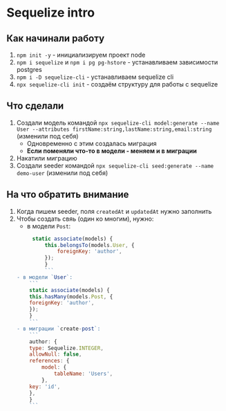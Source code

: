 # Sequelize intro

## Как начинали работу

   1.  `npm init -y` - инициализируем проект node
   1. `npm i sequelize` и `npm i pg pg-hstore` - устанавливаем зависимости postgres
   1. `npm i -D sequelize-cli` - устанавливаем sequelize cli
   1. `npx sequelize-cli init` - создаём структуру для работы с sequelize

## Что сделали

   1. Создали модель командой `npx sequelize-cli model:generate --name User --attributes firstName:string,lastName:string,email:string` (изменили под себя)
        - Одновременно с этим создалась миграция
        - **Если поменяли что-то в модели - меняем и в миграции**
   1. Накатили миграцию
   1. Создали seeder командой `npx sequelize-cli seed:generate --name demo-user` (изменили под себя)

## На что обратить внимание

   1. Когда пишем seeder, поля `createdAt` и `updatedAt` нужно заполнить
   1. Чтобы создать свяь (один ко многим), нужно:
       - в модели `Post`:
        ```JavaScript
             static associate(models) {
                 this.belongsTo(models.User, {
                     foreignKey: 'author',
                 });
                 }
                 ```
        - в модели `User`:
            ```
            static associate(models) {
            this.hasMany(models.Post, {
            foreignKey: 'author',
            });
            }
            ```
        - в миграции `create-post`:
            ```
            author: {
            type: Sequelize.INTEGER,
            allowNull: false,
            references: {
                model: {
                    tableName: 'Users',
                },
            key: 'id',
            },
            }
            ```
